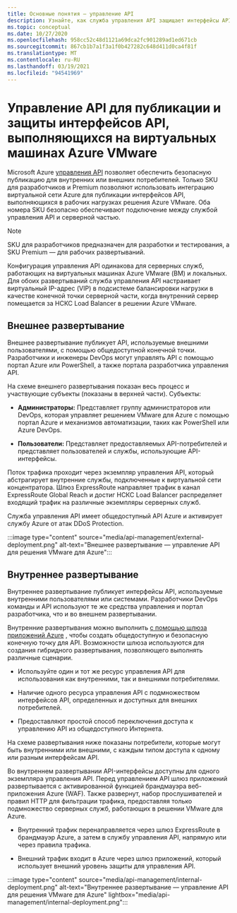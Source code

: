 ```yaml
---
title: Основные понятия — управление API
description: Узнайте, как служба управления API защищает интерфейсы API, выполняющиеся на виртуальных машинах Azure VMware (ВМ).
ms.topic: conceptual
ms.date: 10/27/2020
ms.openlocfilehash: 958cc52c48d1121a69dca2fc901289ad1ed671cb
ms.sourcegitcommit: 867cb1b7a1f3a1f0b427282c648d411d0ca4f81f
ms.translationtype: MT
ms.contentlocale: ru-RU
ms.lasthandoff: 03/19/2021
ms.locfileid: "94541969"
---
```

# <a name="api-management-to-publish-and-protect-apis-running-on-azure-vmware-solution-based-vms"></a>Управление API для публикации и защиты интерфейсов API, выполняющихся на виртуальных машинах Azure VMware

Microsoft Azure [управления API](https://azure.microsoft.com/services/api-management/) позволяет обеспечить безопасную публикацию для внутренних или внешних потребителей.  Только SKU для разработчиков и Premium позволяют использовать интеграцию виртуальной сети Azure для публикации интерфейсов API, выполняющихся в рабочих нагрузках решения Azure VMware.  Оба номера SKU безопасно обеспечивают подключение между службой управления API и серверной частью. 

>[!NOTE]
>SKU для разработчиков предназначен для разработки и тестирования, а SKU Premium — для рабочих развертываний.

Конфигурация управления API одинакова для серверных служб, работающих на виртуальных машинах Azure VMware (ВМ) и локальных. Для обоих развертываний служба управления API настраивает виртуальный IP-адрес (VIP) в подсистеме балансировки нагрузки в качестве конечной точки серверной части, когда внутренний сервер помещается за НСКС Load Balancer в решении Azure VMware. 


## <a name="external-deployment"></a>Внешнее развертывание

Внешнее развертывание публикует API, используемые внешними пользователями, с помощью общедоступной конечной точки. Разработчики и инженеры DevOps могут управлять API с помощью портал Azure или PowerShell, а также портала разработчика управления API.

На схеме внешнего развертывания показан весь процесс и участвующие субъекты (показаны в верхней части). Субъекты:

- **Администраторы:** Представляет группу администраторов или DevOps, которая управляет решением VMware для Azure с помощью портал Azure и механизмов автоматизации, таких как PowerShell или Azure DevOps.

- **Пользователи:**  Представляет предоставляемых API-потребителей и представляет пользователей и службы, использующие API-интерфейсы.

Поток трафика проходит через экземпляр управления API, который абстрагирует внутренние службы, подключенные к виртуальной сети концентратора. Шлюз ExpressRoute направляет трафик в канал ExpressRoute Global Reach и достиг НСКС Load Balancer распределяет входящий трафик на различные экземпляры серверных служб.

Служба управления API имеет общедоступный API Azure и активирует службу Azure от атак DDoS Protection. 

:::image type="content" source="media/api-management/external-deployment.png" alt-text="Внешнее развертывание — управление API для решения VMware для Azure":::


## <a name="internal-deployment"></a>Внутреннее развертывание

Внутреннее развертывание публикует интерфейсы API, используемые внутренними пользователями или системами. Разработчики DevOps команды и API используют те же средства управления и портал разработчика, что и во внешнем развертывании.

Внутренние развертывания можно выполнить [с помощью шлюза приложений Azure](../api-management/api-management-howto-integrate-internal-vnet-appgateway.md) , чтобы создать общедоступную и безопасную конечную точку для API.  Возможности шлюза используются для создания гибридного развертывания, позволяющего выполнять различные сценарии.  

* Используйте один и тот же ресурс управления API для использования как внутренними, так и внешними потребителями.

* Наличие одного ресурса управления API с подмножеством интерфейсов API, определенных и доступных для внешних потребителей.

* Предоставляют простой способ переключения доступа к управлению API из общедоступного Интернета.

На схеме развертывания ниже показаны потребители, которые могут быть внутренними или внешними, с каждым типом доступа к одному или разным интерфейсам API.

Во внутреннем развертывании API-интерфейсы доступны для одного экземпляра управления API. Перед управлением API шлюз приложений развертывается с активированной функцией брандмауэра веб-приложения Azure (WAF). Также развернут, набор прослушивателей и правил HTTP для фильтрации трафика, предоставляя только подмножество серверных служб, работающих в решении VMware для Azure.


* Внутренний трафик перенаправляется через шлюз ExpressRoute в брандмауэр Azure, а затем в службу управления API, напрямую или через правила трафика.   

* Внешний трафик входит в Azure через шлюз приложений, который использует внешний уровень защиты для управления API.


:::image type="content" source="media/api-management/internal-deployment.png" alt-text="Внутреннее развертывание — управление API для решения VMware для Azure" lightbox="media/api-management/internal-deployment.png":::